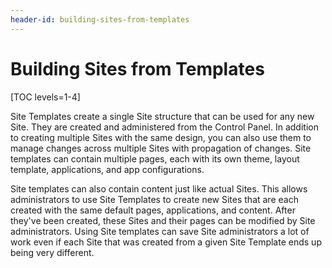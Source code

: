 ```yaml
---
header-id: building-sites-from-templates
---
```


# Building Sites from Templates

[TOC levels=1-4]

Site Templates create a single Site structure that can be used for any new Site.
They are created and administered from the Control Panel. In addition to
creating multiple Sites with the same design, you can also use them to manage
changes across multiple Sites with propagation of changes. Site templates can
contain multiple pages, each with its own theme, layout template, applications,
and app configurations.

Site templates can also contain content just like actual Sites. This allows 
administrators to use Site Templates to create new Sites that are each created 
with the same default pages, applications, and content. After they've been 
created, these Sites and their pages can be modified by Site administrators. 
Using Site templates can save Site administrators a lot of work even if each 
Site that was created from a given Site Template ends up being very different.
